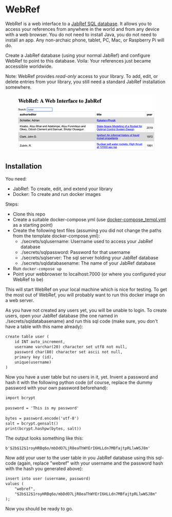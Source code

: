 # WebRef

WebRef is a web interface to a [JabRef SQL database](https://docs.jabref.org/collaborative-work/sqldatabase).
It allows you to access your references from anywhere in the world and from
any device with a web browser. You do not need to install Java, you
do not need to install an app. Any non-archaic phone, tablet, PC, Mac, or
Raspberry Pi will do.

Create a JabRef database (using your normal JabRef) and configure WebRef 
to point to this database. Voila: Your references just became accessible
worldwide.

Note: WebRef provides *read-only* access to your library. To add, edit, or
delete entries from your library, you still need a standard JabRef installation
somewhere.

<p align="middle">
<img alt="Screenshot" src="imgs/webref_screenshot.png" height=180>
</p>


## Installation

You need:

* JabRef: To create, edit, and extend your library
* Docker: To create and run docker images


Steps:

* Clone this repo
* Create a suitable docker-compose.yml (use
  [docker-compose_templ.yml](../docker-compose_templ.yml) as a starting point)
* Create the following text files (assuming you did not change the paths
  from the template docker-compose.yml):
  - ./secrets/sqlusername: Username used to access your JabRef database
  - ./secrets/sqlpassword: Password for that username
  - ./secrets/sqlserver: The sql server holding your JabRef database
  - ./secrets/sqldatabasename: The name of your JabRef database 
* Run ```docker-compose up```
* Point your webbrowser to localhost:7000 (or where you configured your
  WebRef to be)

This will start WebRef on your local machine which is nice for testing.
To get the most out of WebRef, you will probably want to
run this docker image on a web server.

As you have not created any users yet, you will be unable to login. To create
users, open your JabRef database (the one named in ./secrets/sqldatabasename)
and run this sql code (make sure, you don't have a table with this name
already):

```
create table user (
	id INT auto_increment,
	username varchar(20) character set utf8 not null,
	password char(80) character set ascii not null,
	primary key (id),
	unique(username)
)
```

Now you have a user table but no users in it, yet. Invent a password and hash
it with the following python code (of course, replace the dummy password
with your own password beforehand):

```
import bcrypt

password = 'This is my password'

bytes = password.encode('utf-8')
salt = bcrypt.gensalt()
print(bcrypt.hashpw(bytes, salt))
```

The output looks something like this:

```
b'$2b$12$1royHRBq6o/mbDdO7LjR8eaThWYErI6HLLdn7MBfajtpRLlwWSJ8m'
```

Now add your user to the user table in you JabRef database using this sql-code
(again, replace "webref" with your username and the password hash with the
hash you generated above):

```
insert into user (username, password)
values (
	"webref",
	"$2b$12$1royHRBq6o/mbDdO7LjR8eaThWYErI6HLLdn7MBfajtpRLlwWSJ8m"
);
```

Now you should be ready to go.
